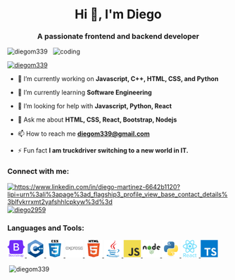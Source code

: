 
<h1 align="center">Hi 👋, I'm Diego</h1>
<h3 align="center">A passionate frontend and backend developer</h3>

<img align="right" alt="coding" width="400" src="https://www.google.com/url?sa=i&url=https%3A%2F%2Fmrwallpaper.com%2Fprogramming&psig=AOvVaw1YYjU-ncdZZveGvHhOb8Hc&ust=1716147439186000&source=images&cd=vfe&opi=89978449&ved=0CBIQjRxqFwoTCJCh1dX5l4YDFQAAAAAdAAAAABAE">
<p align="left"> <img src="https://komarev.com/ghpvc/?username=diegom339&label=Profile%20views&color=0e75b6&style=flat" alt="diegom339" /> </p>

<p align="left"> <a href="https://github.com/ryo-ma/github-profile-trophy"><img src="https://github-profile-trophy.vercel.app/?username=diegom339" alt="diegom339" /></a> </p>

- 🔭 I’m currently working on **Javascript, C++, HTML, CSS, and Python**

- 🌱 I’m currently learning **Software Engineering**

- 🤝 I’m looking for help with **Javascript, Python, React**

- 💬 Ask me about **HTML, CSS, React, Bootstrap, Nodejs**

- 📫 How to reach me **diegom339@gmail.com**

- ⚡ Fun fact **I am truckdriver switching to a new world in IT.**

<h3 align="left">Connect with me:</h3>
<p align="left">
<a href="https://linkedin.com/in/https://www.linkedin.com/in/diego-martinez-6642b1120?lipi=urn%3ali%3apage%3ad_flagship3_profile_view_base_contact_details%3blfvkrrxmt2yafshhlcpkyw%3d%3d" target="blank"><img align="center" src="https://raw.githubusercontent.com/rahuldkjain/github-profile-readme-generator/master/src/images/icons/Social/linked-in-alt.svg" alt="https://www.linkedin.com/in/diego-martinez-6642b1120?lipi=urn%3ali%3apage%3ad_flagship3_profile_view_base_contact_details%3blfvkrrxmt2yafshhlcpkyw%3d%3d" height="30" width="40" /></a>
<a href="https://discord.gg/diego2959" target="blank"><img align="center" src="https://raw.githubusercontent.com/rahuldkjain/github-profile-readme-generator/master/src/images/icons/Social/discord.svg" alt="diego2959" height="30" width="40" /></a>
</p>

<h3 align="left">Languages and Tools:</h3>
<p align="left"> <a href="https://getbootstrap.com" target="_blank" rel="noreferrer"> <img src="https://raw.githubusercontent.com/devicons/devicon/master/icons/bootstrap/bootstrap-plain-wordmark.svg" alt="bootstrap" width="40" height="40"/> </a> <a href="https://www.w3schools.com/cpp/" target="_blank" rel="noreferrer"> <img src="https://raw.githubusercontent.com/devicons/devicon/master/icons/cplusplus/cplusplus-original.svg" alt="cplusplus" width="40" height="40"/> </a> <a href="https://www.w3schools.com/css/" target="_blank" rel="noreferrer"> <img src="https://raw.githubusercontent.com/devicons/devicon/master/icons/css3/css3-original-wordmark.svg" alt="css3" width="40" height="40"/> </a> <a href="https://expressjs.com" target="_blank" rel="noreferrer"> <img src="https://raw.githubusercontent.com/devicons/devicon/master/icons/express/express-original-wordmark.svg" alt="express" width="40" height="40"/> </a> <a href="https://www.w3.org/html/" target="_blank" rel="noreferrer"> <img src="https://raw.githubusercontent.com/devicons/devicon/master/icons/html5/html5-original-wordmark.svg" alt="html5" width="40" height="40"/> </a> <a href="https://www.java.com" target="_blank" rel="noreferrer"> <img src="https://raw.githubusercontent.com/devicons/devicon/master/icons/java/java-original.svg" alt="java" width="40" height="40"/> </a> <a href="https://developer.mozilla.org/en-US/docs/Web/JavaScript" target="_blank" rel="noreferrer"> <img src="https://raw.githubusercontent.com/devicons/devicon/master/icons/javascript/javascript-original.svg" alt="javascript" width="40" height="40"/> </a> <a href="https://nodejs.org" target="_blank" rel="noreferrer"> <img src="https://raw.githubusercontent.com/devicons/devicon/master/icons/nodejs/nodejs-original-wordmark.svg" alt="nodejs" width="40" height="40"/> </a> <a href="https://www.python.org" target="_blank" rel="noreferrer"> <img src="https://raw.githubusercontent.com/devicons/devicon/master/icons/python/python-original.svg" alt="python" width="40" height="40"/> </a> <a href="https://reactjs.org/" target="_blank" rel="noreferrer"> <img src="https://raw.githubusercontent.com/devicons/devicon/master/icons/react/react-original-wordmark.svg" alt="react" width="40" height="40"/> </a> <a href="https://www.typescriptlang.org/" target="_blank" rel="noreferrer"> <img src="https://raw.githubusercontent.com/devicons/devicon/master/icons/typescript/typescript-original.svg" alt="typescript" width="40" height="40"/> </a> </p>

<p>&nbsp;<img align="center" src="https://github-readme-stats.vercel.app/api?username=diegom339&show_icons=true&locale=en" alt="diegom339" /></p>
